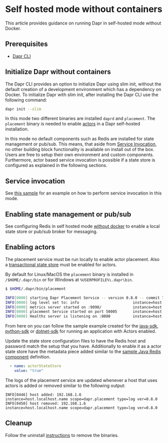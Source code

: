 # Self hosted mode without containers

This article provides guidance on running Dapr in self-hosted mode without Docker.

## Prerequisites

- [Dapr CLI](../../getting-started/environment-setup.md#installing-dapr-cli)

## Initialize Dapr without containers

The Dapr CLI provides an option to initialize Dapr using slim init, without the default creation of a development environment which has a dependency on Docker. To initialize Dapr with slim init, after installing the Dapr CLI use the following command:

```bash
dapr init --slim
```

In this mode two different binaries are installed `daprd` and `placement`. The `placement` binary is needed to enable [actors](../../concepts/actors/README.md) in a Dapr self-hosted installation. 

In this mode no default components such as Redis are installed for state management or pub/sub. This means, that aside from [Service Invocation](../../concepts/service-invocation/README.md), no other building block functionality is available on install out of the box. Users are free to setup their own environment and custom components. Furthermore, actor based service invocation is possible if a state store is configured as explained in the following sections.

## Service invocation
See [this sample](https://github.com/dapr/samples/tree/master/hello-dapr-slim) for an example on how to perform service invocation in this mode. 

## Enabling state management or pub/sub

See configuring Redis in self hosted mode [without docker](../../howto/configure-redis/README.md#Self-Hosted-Mode-without-Containers) to enable a local state store or pub/sub broker for messaging. 

## Enabling actors

The placement service must be run locally to enable actor placement. Also a [transactional state store](#Enabling-state-management-or-pub/sub) must be enabled for actors. 

By default for Linux/MacOS the `placement` binary is installed in `/$HOME/.dapr/bin` or for Windows at `%USERPROFILE%\.dapr\bin`.

```bash
$ $HOME/.dapr/bin/placement

INFO[0000] starting Dapr Placement Service -- version 0.8.0 -- commit 74db927  instance=host.localhost.name scope=dapr.placement type=log ver=0.8.0
INFO[0000] log level set to: info                        instance=host.localhost.name scope=dapr.placement type=log ver=0.8.0
INFO[0000] metrics server started on :9090/              instance=host.localhost.name scope=dapr.metrics type=log ver=0.8.0
INFO[0000] placement Service started on port 50005       instance=host.localhost.name scope=dapr.placement type=log ver=0.8.0
INFO[0000] Healthz server is listening on :8080          instance=host.localhost.name scope=dapr.placement type=log ver=0.8.0

```

From here on you can follow the sample example created for the [java-sdk](https://github.com/dapr/java-sdk/tree/master/examples/src/main/java/io/dapr/examples/actors/http), [python-sdk](https://github.com/dapr/python-sdk/tree/master/examples/demo_actor) or [dotnet-sdk](https://github.com/dapr/dotnet-sdk/tree/master/samples/Actor) for running an application with Actors enabled. 

Update the state store configuration files to have the Redis host and password match the setup that you have. Additionally to enable it as a actor state store have the metadata piece added similar to the [sample Java Redis component](https://github.com/dapr/java-sdk/blob/master/examples/components/redis.yaml) definition.

```yaml
  - name: actorStateStore
    value: "true"
```

The logs of the placement service are updated whenever a host that uses actors is added or removed similar to the following output: 

```
INFO[0446] host added: 192.168.1.6                       instance=host.localhost.name scope=dapr.placement type=log ver=0.8.0
INFO[0450] host removed: 192.168.1.6                     instance=host.localhost.name scope=dapr.placement type=log ver=0.8.0
```

## Cleanup

Follow the uninstall [instructions](../../getting-started/environment-setup.md#Uninstall-Dapr-in-self-hosted-mode-(without-docker)) to remove the binaries.
